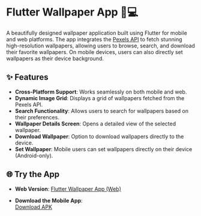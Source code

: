 # Flutter Wallpaper App 📱💻

A beautifully designed wallpaper application built using Flutter for mobile and web platforms. The app integrates the [Pexels API](https://www.pexels.com/api/) to fetch stunning high-resolution wallpapers, allowing users to browse, search, and download their favorite wallpapers. On mobile devices, users can also directly set wallpapers as their device background.

## ✨ Features

- **Cross-Platform Support**: Works seamlessly on both mobile and web.
- **Dynamic Image Grid**: Displays a grid of wallpapers fetched from the Pexels API.
- **Search Functionality**: Allows users to search for wallpapers based on their preferences.
- **Wallpaper Details Screen**: Opens a detailed view of the selected wallpaper.
- **Download Wallpaper**: Option to download wallpapers directly to the device.
- **Set Wallpaper**: Mobile users can set wallpapers directly on their device (Android-only).

## 🌐 Try the App

- **Web Version**: [Flutter Wallpaper App (Web)](https://shaikhikram04.github.io/Wallpaper-App/)

- **Download the Mobile App**:  
  [Download APK](./app_release/app-release.apk)
